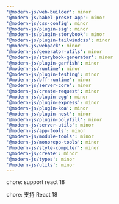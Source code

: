 ```yaml
---
'@modern-js/web-builder': minor
'@modern-js/babel-preset-app': minor
'@modern-js/css-config': minor
'@modern-js/plugin-ssg': minor
'@modern-js/plugin-storybook': minor
'@modern-js/plugin-tailwindcss': minor
'@modern-js/webpack': minor
'@modern-js/generator-utils': minor
'@modern-js/storybook-generator': minor
'@modern-js/plugin-garfish': minor
'@modern-js/runtime': minor
'@modern-js/plugin-testing': minor
'@modern-js/bff-runtime': minor
'@modern-js/server-core': minor
'@modern-js/create-request': minor
'@modern-js/plugin-egg': minor
'@modern-js/plugin-express': minor
'@modern-js/plugin-koa': minor
'@modern-js/plugin-nest': minor
'@modern-js/plugin-polyfill': minor
'@modern-js/server-utils': minor
'@modern-js/app-tools': minor
'@modern-js/module-tools': minor
'@modern-js/monorepo-tools': minor
'@modern-js/style-compiler': minor
'@modern-js/create': minor
'@modern-js/types': minor
'@modern-js/utils': minor
---
```


chore: support react 18

chore: 支持 React 18
